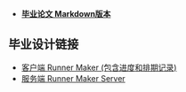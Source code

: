 
* **[毕业论文 Markdown版本](https://github.com/WhiskyHou/GraduationPaper/blob/master/4-%E8%AE%BA%E6%96%87%EF%BC%88MarkDown%EF%BC%89.md)**

## 毕业设计链接
* [客户端 Runner Maker (包含进度和排期记录)](https://github.com/WhiskyHou/RunnerMaker)
* [服务端 Runner Maker Server](https://github.com/WhiskyHou/RunnerMakerServer)